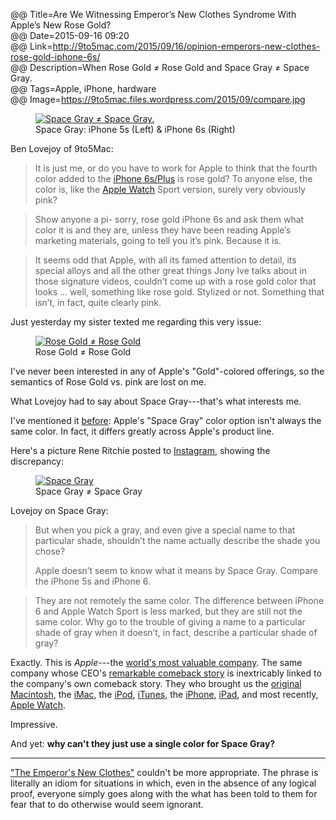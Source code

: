 @@ Title=Are We Witnessing Emperor’s New Clothes Syndrome With Apple’s New Rose Gold?  
@@ Date=2015-09-16 09:20  
@@ Link=http://9to5mac.com/2015/09/16/opinion-emperors-new-clothes-rose-gold-iphone-6s/  
@@ Description=When Rose Gold ≠ Rose Gold and Space Gray ≠ Space Gray.  
@@ Tags=Apple, iPhone, hardware  
@@ Image=https://9to5mac.files.wordpress.com/2015/09/compare.jpg  

<figure>
	<a class="nohover" href="https://9to5mac.files.wordpress.com/2015/09/compare.jpg">
		<img src="https://9to5mac.files.wordpress.com/2015/09/compare.jpg" alt="Space Gray ≠ Space Gray.">
	</a>
	<figcaption>Space Gray: iPhone 5s (Left) & iPhone 6s (Right)</figcaption>
</figure>

Ben Lovejoy of 9to5Mac:
>It is just me, or do you have to work for Apple to think that the fourth color added to the [iPhone 6s/Plus][9to5mac] is rose gold? To anyone else, the color is, like the [Apple Watch][9to5mac 2] Sport version, surely very obviously pink?

>Show anyone a pi- sorry, rose gold iPhone 6s and ask them what color it is and they are, unless they have been reading Apple’s marketing materials, going to tell you it’s pink. Because it is.

>It seems odd that Apple, with all its famed attention to detail, its special alloys and all the other great things Jony Ive talks about in those signature videos, couldn’t come up with a rose gold color that looks … well, something like rose gold. Stylized or not. Something that isn’t, in fact, quite clearly pink.

Just yesterday my sister texted me regarding this very issue:

<figure class="iphone">
	<a class="nohover" href="http://d.pr/i/KBrS+">
		<img class="jpg" src="http://d.pr/i/KBrS+" alt="Rose Gold ≠ Rose Gold">
	</a>
	<figcaption>Rose Gold ≠ Rose Gold</figcaption>
</figure>

I've never been interested in any of Apple's "Gold"-colored offerings, so the semantics of Rose Gold vs. pink are lost on me. 

What Lovejoy had to say about Space Gray---that's what interests me.

I've mentioned it [before][theoveranalyzed]: Apple's "Space Gray" color option isn't always the same color. In fact, it differs greatly across Apple's product line.

Here's a picture Rene Ritchie posted to [Instagram][instagram], showing the discrepancy:

<figure>
	<a class="nohover" href="https://igcdn-photos-g-a.akamaihd.net/hphotos-ak-xaf1/t51.2885-15/11236131_1115220091827958_1540484960_n.jpg">
		<img src="https://igcdn-photos-g-a.akamaihd.net/hphotos-ak-xaf1/t51.2885-15/11236131_1115220091827958_1540484960_n.jpg" alt="Space Gray">
	</a>
	<figcaption>Space Gray ≠ Space Gray</figcaption>
</figure>

Lovejoy on Space Gray:
> But when you pick a gray, and even give a special name to that particular shade, shouldn’t the name actually describe the shade you chose?
>
>Apple doesn’t seem to know what it means by Space Gray. Compare the iPhone 5s and iPhone 6.

>They are not remotely the same color. The difference between iPhone 6 and Apple Watch Sport is less marked, but they are still not the same color. Why go to the trouble of giving a name to a particular shade of gray when it doesn’t, in fact, describe a particular shade of gray?

Exactly. This is *Apple*---the [world's most valuable company][theoveranalyzed 2]. The same company whose CEO's [remarkable comeback story][bloomberg] is inextricably linked to the company's own comeback story. They who brought us the [original Macintosh][time], the [iMac][cnn], the [iPod][time 2], [iTunes][cnet], the [iPhone][macworld], [iPad][forbes], and most recently, [Apple Watch][bloomberg 2]. 

Impressive.

And yet: **why can't they just use a single color for Space Gray?**

***

["The Emperor's New Clothes"][urbandictionary] couldn't be more appropriate. The phrase is literally an idiom for situations in which, even in the absence of any logical proof, everyone simply goes along with the what has been told to them for fear that to do otherwise would seem ignorant.

[9to5mac]: http://9to5mac.com/tag/iphone-6s/
[9to5mac 2]: http://9to5mac.com/tag/apple-watch/
[bloomberg]: http://www.bloomberg.com/bw/magazine/the-return-19972011-10062011.html
[bloomberg 2]: http://www.bloomberg.com/news/2014-09-09/apple-unveils-iphone-6-and-6-plus-with-different-screen-sizes.html
[cnet]: http://www.cnet.com/news/apple-unveils-music-store/#!
[cnn]: http://money.cnn.com/1998/05/06/technology/apple/
[forbes]: http://www.forbes.com/2010/01/27/apple-ipad-jobs-markets-equities-iphone.html
[instagram]: https://instagram.com/p/2ZlpBWGMyG/
[macworld]: http://www.macworld.com/article/1054769/iphone.html
[theoveranalyzed]: http://www.theoveranalyzed.net/2015/6/8/48-hours-with-the-apple-watch#hardware
[theoveranalyzed 2]: http://www.theoveranalyzed.net/2015/2/26/aapl-750b
[time]: http://time.com/1847/steve-jobs-mac/
[time 2]: http://techland.time.com/2013/10/23/watch-steve-jobs-unveil-the-ipod-12-years-ago/
[urbandictionary]: http://www.urbandictionary.com/define.php?term=the+emperor's+new+clothes